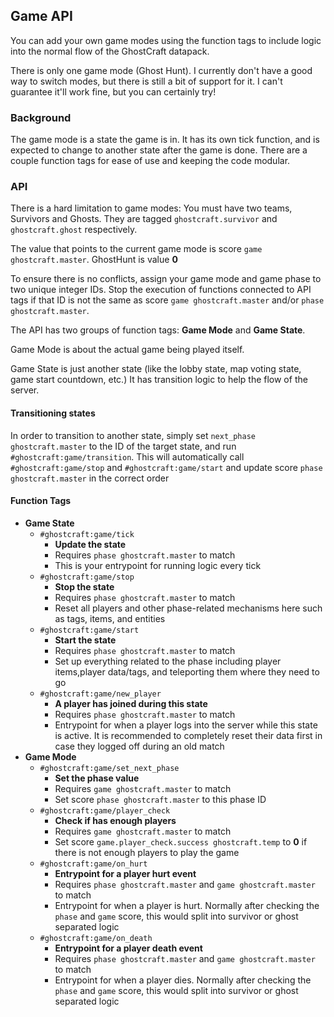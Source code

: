 

## Game API

You can add your own game modes using the function tags to include logic into the normal flow of the GhostCraft datapack.

There is only one game mode (Ghost Hunt). I currently don't have a good way to switch modes, but there is still a bit of support for it. I can't guarantee it'll work fine, but you can certainly try!


### Background

The game mode is a state the game is in. It has its own tick function, and is expected to change to another state after the game is done. There are a couple function tags for ease of use and keeping the code modular.


### API

There is a hard limitation to game modes: You must have two teams, Survivors and Ghosts. They are tagged `ghostcraft.survivor` and `ghostcraft.ghost` respectively.

The value that points to the current game mode is score `game ghostcraft.master`. GhostHunt is value <b>0</b>

To ensure there is no conflicts, assign your game mode and game phase to two unique integer IDs. Stop the execution of functions connected to API tags if that ID is not the same as score `game ghostcraft.master` and/or `phase ghostcraft.master`.

The API has two groups of function tags: <b>Game Mode</b> and <b>Game State</b>.

Game Mode is about the actual game being played itself.

Game State is just another state (like the lobby state, map voting state, game start countdown, etc.) It has transition logic to help the flow of the server.

#### Transitioning states

In order to transition to another state, simply set `next_phase ghostcraft.master` to the ID of the target state, and run `#ghostcraft:game/transition`. This will automatically call `#ghostcraft:game/stop` and `#ghostcraft:game/start`  and update score `phase ghostcraft.master` in the correct order

#### Function Tags

- <b>Game State</b>
    - `#ghostcraft:game/tick`
        - <b>Update the state</b>
        - Requires `phase ghostcraft.master` to match
        - This is your entrypoint for running logic every tick
    - `#ghostcraft:game/stop`
        - <b>Stop the state</b>
        - Requires `phase ghostcraft.master` to match
        - Reset all players and other phase-related mechanisms here such as tags, items, and entities
    - `#ghostcraft:game/start`
        - <b>Start the state</b>
        - Requires `phase ghostcraft.master` to match
        - Set up everything related to the phase including player items,player data/tags, and teleporting them where they need to go
    - `#ghostcraft:game/new_player`
        - <b>A player has joined during this state</b>
        - Requires `phase ghostcraft.master` to match
        - Entrypoint for when a player logs into the server while this state is active. It is recommended to completely reset their data first in case they logged off during an old match
- <b>Game Mode</b>
    - `#ghostcraft:game/set_next_phase`
        - <b>Set the phase value</b>
        - Requires `game ghostcraft.master` to match
        - Set score `phase ghostcraft.master` to this phase ID
    - `#ghostcraft:game/player_check`
        - <b>Check if has enough players</b>
        - Requires `game ghostcraft.master` to match
        - Set score `game.player_check.success ghostcraft.temp` to <b>0</b> if there is not enough players to play the game
    - `#ghostcraft:game/on_hurt`
        - <b>Entrypoint for a player hurt event</b>
        - Requires `phase ghostcraft.master` and `game ghostcraft.master` to match
        - Entrypoint for when a player is hurt. Normally after checking the `phase` and `game` score, this would split into survivor or ghost separated logic
    - `#ghostcraft:game/on_death`
        - <b>Entrypoint for a player death event</b>
        - Requires `phase ghostcraft.master` and `game ghostcraft.master` to match
        - Entrypoint for when a player dies. Normally after checking the `phase` and `game` score, this would split into survivor or ghost separated logic
    
